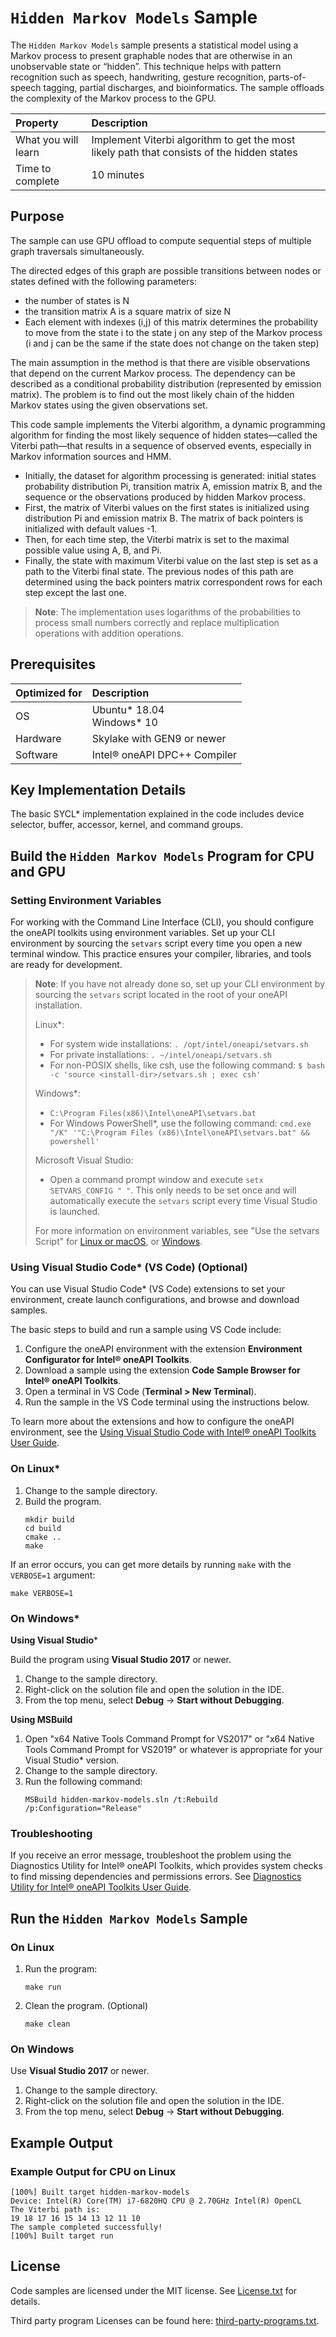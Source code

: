 ﻿# `Hidden Markov Models` Sample
The `Hidden Markov Models` sample presents a statistical model using a Markov
process to present graphable nodes that are otherwise in an unobservable state
or “hidden”. This technique helps with pattern recognition such as speech,
handwriting, gesture recognition, parts-of-speech tagging, partial discharges, and
bioinformatics. The sample offloads the complexity of the Markov process to the
GPU.

| Property                     | Description
|:---                          |:---
| What you will learn          | Implement Viterbi algorithm to get the most likely path that consists of the hidden states
| Time to complete             | 10 minutes

## Purpose
The sample can use GPU offload to compute sequential steps of multiple graph
traversals simultaneously.

The directed edges of this graph are possible transitions between nodes or
states defined with the following parameters:
- the number of states is N
- the transition matrix A is a square matrix of size N
- Each element with indexes (i,j) of this matrix determines the probability to
  move from the state i to the state j on any step of the Markov process (i and
  j can be the same if the state does not change on the taken step)

The main assumption in the method is that there are visible observations that depend on the current Markov process. The dependency can be described as a
conditional probability distribution (represented by emission matrix). The problem is to find out the most likely chain of the hidden Markov states using
the given observations set.

This code sample implements the Viterbi algorithm, a dynamic programming algorithm for finding the most likely sequence of hidden states—called the
Viterbi path—that results in a sequence of observed events, especially in Markov information sources and HMM.

- Initially, the dataset for algorithm processing is generated: initial states probability distribution Pi, transition matrix A, emission matrix B, and the
  sequence or the observations produced by hidden Markov process.
- First, the matrix of Viterbi values on the first states is initialized using distribution Pi and emission matrix B. The matrix of back pointers is
  initialized with default values -1.
- Then, for each time step, the Viterbi matrix is set to the maximal possible value using A, B, and Pi.
- Finally, the state with maximum Viterbi value on the last step is set as a path to the Viterbi final state. The previous nodes of this path are determined
  using the back pointers matrix correspondent rows for each step except the last one.

> **Note**: The implementation uses logarithms of the probabilities to process
> small numbers correctly and replace multiplication operations with addition
> operations.

## Prerequisites
| Optimized for                     | Description
|:---                               |:---
| OS                                | Ubuntu* 18.04 <br> Windows* 10
| Hardware                          | Skylake with GEN9 or newer
| Software                          | Intel® oneAPI DPC++ Compiler

## Key Implementation Details
The basic SYCL* implementation explained in the code includes device selector,
buffer, accessor, kernel, and command groups.

## Build the `Hidden Markov Models` Program for CPU and GPU

### Setting Environment Variables
For working with the Command Line Interface (CLI), you should configure the oneAPI toolkits using environment variables. Set up your CLI environment by sourcing the `setvars` script every time you open a new terminal window. This practice ensures your compiler, libraries, and tools are ready for development.

> **Note**: If you have not already done so, set up your CLI environment by sourcing the `setvars` script located in the root of your oneAPI installation.
>
> Linux*:
> - For system wide installations: `. /opt/intel/oneapi/setvars.sh`
> - For private installations: `. ~/intel/oneapi/setvars.sh`
> - For non-POSIX shells, like csh, use the following command: `$ bash -c 'source <install-dir>/setvars.sh ; exec csh'`
>
> Windows*:
> - `C:\Program Files(x86)\Intel\oneAPI\setvars.bat`
> - For Windows PowerShell*, use the following command: `cmd.exe "/K" '"C:\Program Files (x86)\Intel\oneAPI\setvars.bat" && powershell'`
>
> Microsoft Visual Studio:
> - Open a command prompt window and execute `setx SETVARS_CONFIG " "`. This only needs to be set once and will automatically execute the `setvars` script every time Visual Studio is launched.
>
>For more information on environment variables, see "Use the setvars Script" for [Linux or macOS](https://www.intel.com/content/www/us/en/develop/documentation/oneapi-programming-guide/top/oneapi-development-environment-setup/use-the-setvars-script-with-linux-or-macos.html), or [Windows](https://www.intel.com/content/www/us/en/develop/documentation/oneapi-programming-guide/top/oneapi-development-environment-setup/use-the-setvars-script-with-windows.html).
>

### Using Visual Studio Code* (VS Code) (Optional)
You can use Visual Studio Code* (VS Code) extensions to set your environment, create launch configurations, and browse and download samples.

The basic steps to build and run a sample using VS Code include:
 1. Configure the oneAPI environment with the extension **Environment
    Configurator for Intel® oneAPI Toolkits**.
 2. Download a sample using the extension **Code Sample Browser for Intel®
    oneAPI Toolkits**.
 3. Open a terminal in VS Code (**Terminal > New Terminal**).
 4. Run the sample in the VS Code terminal using the instructions below.

To learn more about the extensions and how to configure the oneAPI environment,
see the [Using Visual Studio Code with Intel® oneAPI Toolkits User
Guide](https://www.intel.com/content/www/us/en/develop/documentation/using-vs-code-with-intel-oneapi/top.html).

### On Linux*
1. Change to the sample directory.
2. Build the program.
    ```
    mkdir build
    cd build
    cmake ..
    make
    ```

If an error occurs, you can get more details by running `make` with the
`VERBOSE=1` argument:
```
make VERBOSE=1
```

### On Windows*
**Using Visual Studio***

Build the program using **Visual Studio 2017** or newer.
1. Change to the sample directory.
2. Right-click on the solution file and open the solution in the IDE.
3. From the top menu, select **Debug** -> **Start without Debugging**.

**Using MSBuild**
1. Open "x64 Native Tools Command Prompt for VS2017" or "x64 Native Tools
   Command Prompt for VS2019" or whatever is appropriate for your Visual Studio*
   version.
2. Change to the sample directory.
3. Run the following command:
   ```
   MSBuild hidden-markov-models.sln /t:Rebuild /p:Configuration="Release"
   ```

### Troubleshooting
If you receive an error message, troubleshoot the problem using the Diagnostics
Utility for Intel® oneAPI Toolkits, which provides system checks to find missing
dependencies and permissions errors. See [Diagnostics Utility for Intel® oneAPI
Toolkits User
Guide](https://www.intel.com/content/www/us/en/develop/documentation/diagnostic-utility-user-guide/top.html).

## Run the `Hidden Markov Models` Sample
### On Linux
1. Run the program:
    ```
    make run
    ```
2. Clean the program. (Optional)
    ```
    make clean
    ```

### On Windows
Use **Visual Studio 2017** or newer.
1. Change to the sample directory.
2. Right-click on the solution file and open the solution in the IDE.
3. From the top menu, select **Debug** -> **Start without Debugging**.

## Example Output
### Example Output for CPU on Linux
```
[100%] Built target hidden-markov-models
Device: Intel(R) Core(TM) i7-6820HQ CPU @ 2.70GHz Intel(R) OpenCL
The Viterbi path is:
19 18 17 16 15 14 13 12 11 10
The sample completed successfully!
[100%] Built target run
```

## License
Code samples are licensed under the MIT license. See
[License.txt](https://github.com/oneapi-src/oneAPI-samples/blob/master/License.txt)
for details.

Third party program Licenses can be found here:
[third-party-programs.txt](https://github.com/oneapi-src/oneAPI-samples/blob/master/third-party-programs.txt).
